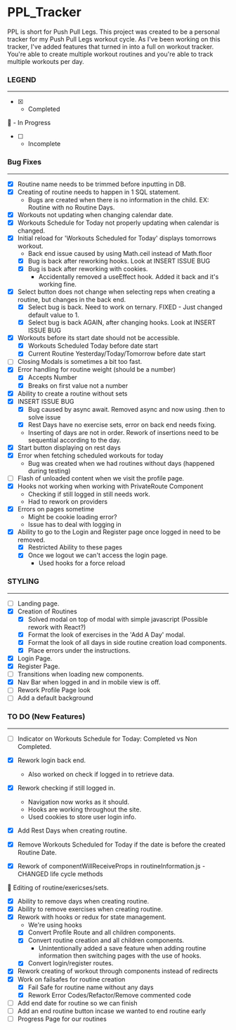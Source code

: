 # PPL_Tracker

PPL is short for Push Pull Legs. This project was created to be a personal tracker for my Push Pull Legs workout cycle. As I've been working on this tracker, I've added features that turned in into a full on workout tracker. You're able to create multiple workout routines and you're able to track multiple workouts per day.

### LEGEND

***

- [x] - Completed

:small_orange_diamond: - In Progress

- [ ] - Incomplete

### Bug Fixes

***

- [x] Routine name needs to be trimmed before inputting in DB.
- [x] Creating of routine needs to happen in 1 SQL statement.
  - Bugs are created when there is no information in the child. EX: Routine with no Routine Days.
- [x] Workouts not updating when changing calendar date.
- [x] Workouts Schedule for Today not properly updating when calendar is changed.
- [x] Initial reload for 'Workouts Scheduled for Today' displays tomorrows workout.
  - Back end issue caused by using Math.ceil instead of Math.floor
  - [x] Bug is back after reworking hooks. Look at INSERT ISSUE BUG
  - [x] Bug is back after reworking with cookies.
    - Accidentally removed a useEffect hook. Added it back and it's working fine.
- [x] Select button does not change when selecting reps when creating a routine, but changes in the back end.
  - [x] Select bug is back. Need to work on ternary. FIXED - Just changed default value to 1.
  - [x] Select bug is back AGAIN, after changing hooks. Look at INSERT ISSUE BUG
- [x] Workouts before its start date should not be accessible.
  - [x] Workouts Scheduled Today before date start
  - [x] Current Routine Yesterday/Today/Tomorrow before date start
- [ ] Closing Modals is sometimes a bit too fast.
- [x] Error handling for routine weight (should be a number)
  - [x] Accepts Number
  - [x] Breaks on first value not a number
- [x] Ability to create a routine without sets
- [x] INSERT ISSUE BUG
  - [x] Bug caused by async await. Removed async and now using .then to solve issue
  - [x] Rest Days have no exercise sets, error on back end needs fixing.
  - Inserting of days are not in order. Rework of insertions need to be sequential according to the day.
- [x] Start button displaying on rest days
- [x] Error when fetching scheduled workouts for today
  - Bug was created when we had routines without days (happened during testing)
- [ ] Flash of unloaded content when we visit the profile page.
- [x] Hooks not working when working with PrivateRoute Component
  - Checking if still logged in still needs work.
  - Had to rework on providers
- [x] Errors on pages sometime
  - Might be cookie loading error?
  - Issue has to deal with logging in
- [x] Ability to go to the Login and Register page once logged in need to be removed.
  - [x] Restricted Ability to these pages
  - [x] Once we logout we can't access the login page. 
    - Used hooks for a force reload

### STYLING

***

- [ ] Landing page.
- [x] Creation of Routines
  - [x] Solved modal on top of modal with simple javascript (Possible rework with React?)
  - [x] Format the look of exercises in the 'Add A Day' modal.
  - [x] Format the look of all days in side routine creation load components.
  - [x] Place errors under the instructions.
- [x] Login Page.
- [x] Register Page.
- [ ] Transitions when loading new components.
- [x] Nav Bar when logged in and in mobile view is off.
- [ ] Rework Profile Page look
- [ ] Add a default background

### TO DO (New Features)

***

- [ ] Indicator on Workouts Schedule for Today: Completed vs Non Completed.
- [x] Rework login back end.
  - Also worked on check if logged in to retrieve data.
- [x] Rework checking if still logged in.
  - Navigation now works as it should.
  - Hooks are working throughout the site.
  - Used cookies to store user login info.

- [x] Add Rest Days when creating routine.
- [x] Remove Workouts Scheduled for Today if the date is before the created Routine Date.
- [x] Rework of componentWillReceiveProps in routineInformation.js - CHANGED life cycle methods

:small_orange_diamond: Editing of routine/exericses/sets.

- [x] Ability to remove days when creating routine.
- [x] Ability to remove exercises when creating routine.
- [x] Rework with hooks or redux for state management.
  - We're using hooks
  - [x] Convert Profile Route and all children components.
  - [x] Convert routine creation and all children components.
    - Unintentionally added a save feature when adding routine information then switching pages with the use of hooks.
  - [x] Convert login/register routes.
- [x] Rework creating of workout through components instead of redirects
- [x] Work on failsafes for routine creation
  - [x] Fail Safe for routine name without any days
  - [x] Rework Error Codes/Refactor/Remove commented code
- [ ] Add end date for routine so we can finish
- [ ] Add an end routine button incase we wanted to end routine early
- [ ] Progress Page for our routines